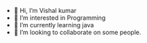 - 👋 Hi, I’m Vishal kumar
- 👀 I’m interested in Programming
- 🌱 I’m currently learning java
- 💞️ I’m looking to collaborate on some people.

<!---
Vishalk786/Vishalk786 is a ✨ special ✨ repository because its `README.md` (this file) appears on your GitHub profile.
You can click the Preview link to take a look at your changes.
--->
